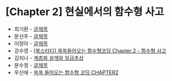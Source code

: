 # [Chapter 2] 현실에서의 함수형 사고

- 최기환 - [글제목](링크)
- 문선주 - [글제목](링크)
- 이정아 - [글제목](링크)
- 강수영 - [[북스터디] 쏙쏙들어오는 함수형코딩 Chapter.2 - 함수형 사고](https://velog.io/@sooyoung15928/%EB%B6%81%EC%8A%A4%ED%84%B0%EB%94%94-%EC%8F%99%EC%8F%99%EB%93%A4%EC%96%B4%EC%98%A4%EB%8A%94-%ED%95%A8%EC%88%98%ED%98%95%EC%BD%94%EB%94%A9-Chapter.2-%ED%95%A8%EC%88%98%ED%98%95-%EC%82%AC%EA%B3%A0)
- 김지나 - [계층화 설계와 일급추상](https://ripe-curio-e9a.notion.site/chap2-d3c4d78d18ce45f98e2a208c04233225?pvs=4)
- 문수정 - [글제목](링크)
- 우신애 - [쏙쏙 들어오는 함수형 코딩 CHAPTER2](https://velog.io/@wooshinae/%EC%8F%99%EC%8F%99-%EB%93%A4%EC%96%B4%EC%98%A4%EB%8A%94-%ED%95%A8%EC%88%98%ED%98%95%EC%BD%94%EB%94%A9-CHAPTER2)
